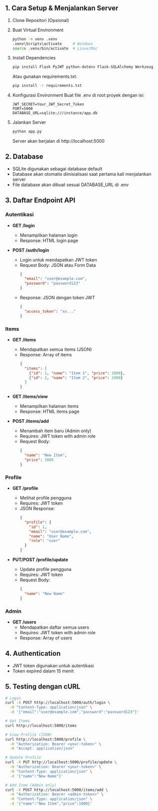 ## 1. Cara Setup & Menjalankan Server
1. Clone Repositori (Opsional)

2. Buat Virtual Environment
   ```bash
   python -m venv .venv
   .venv\Scripts\activate     # Windows
   source .venv/bin/activate  # Linux/Mac
   ```

3. Install Dependencies
   ```bash
   pip install Flask PyJWT python-dotenv Flask-SQLAlchemy Werkzeug
   ```
   Atau gunakan requirements.txt:
   ```bash
   pip install -r requirements.txt
   ```

4. Konfigurasi Environment
   Buat file .env di root proyek dengan isi:
   ```
   JWT_SECRET=Your_JWT_Secret_Token
   PORT=5000
   DATABASE_URL=sqlite:///instance/app.db
   ```

5. Jalankan Server
   ```bash
   python app.py
   ```
   Server akan berjalan di http://localhost:5000

## 2. Database
- SQLite digunakan sebagai database default
- Database akan otomatis diinisialisasi saat pertama kali menjalankan server
- File database akan dibuat sesuai DATABASE_URL di .env

## 3. Daftar Endpoint API

### Autentikasi
* **GET /login**
  - Menampilkan halaman login
  - Response: HTML login page

* **POST /auth/login**
  - Login untuk mendapatkan JWT token
  - Request Body: JSON atau Form Data
    ```json
    {
      "email": "user@example.com",
      "password": "password123"
    }
    ```
  - Response: JSON dengan token JWT
    ```json
    {
      "access_token": "xx..."
    }
    ```

### Items
* **GET /items**
  - Mendapatkan semua items (JSON)
  - Response: Array of items
    ```json
    {
      "items": [
        {"id": 1, "name": "Item 1", "price": 1000},
        {"id": 2, "name": "Item 2", "price": 2000}
      ]
    }
    ```

* **GET /items/view**
  - Menampilkan halaman items
  - Response: HTML items page

* **POST /items/add**
  - Menambah item baru (Admin only)
  - Requires: JWT token with admin role
  - Request Body:
    ```json
    {
      "name": "New Item",
      "price": 1000
    }
    ```

### Profile
* **GET /profile**
  - Melihat profile pengguna
  - Requires: JWT token
  - JSON Response:
    ```json
    {
      "profile": {
        "id": 1,
        "email": "user@example.com",
        "name": "User Name",
        "role": "user"
      }
    }
    ```

* **PUT/POST /profile/update**
  - Update profile pengguna
  - Requires: JWT token
  - Request Body:
    ```json
    {
      "name": "New Name"
    }
    ```

### Admin
* **GET /users**
  - Mendapatkan daftar semua users
  - Requires: JWT token with admin role
  - Response: Array of users

## 4. Authentication
- JWT token digunakan untuk autentikasi
- Token expired dalam 15 menit

## 5. Testing dengan cURL

```bash
# Login
curl -X POST http://localhost:5000/auth/login \
  -H "Content-Type: application/json" \
  -d '{"email":"user@example.com","password":"password123"}'

# Get Items
curl http://localhost:5000/items

# View Profile (JSON)
curl http://localhost:5000/profile \
  -H "Authorization: Bearer <your-token>" \
  -H "Accept: application/json"

# Update Profile
curl -X PUT http://localhost:5000/profile/update \
  -H "Authorization: Bearer <your-token>" \
  -H "Content-Type: application/json" \
  -d '{"name":"New Name"}'

# Add Item (Admin only)
curl -X POST http://localhost:5000/items/add \
  -H "Authorization: Bearer <admin-token>" \
  -H "Content-Type: application/json" \
  -d '{"name":"New Item","price":1000}'
```
